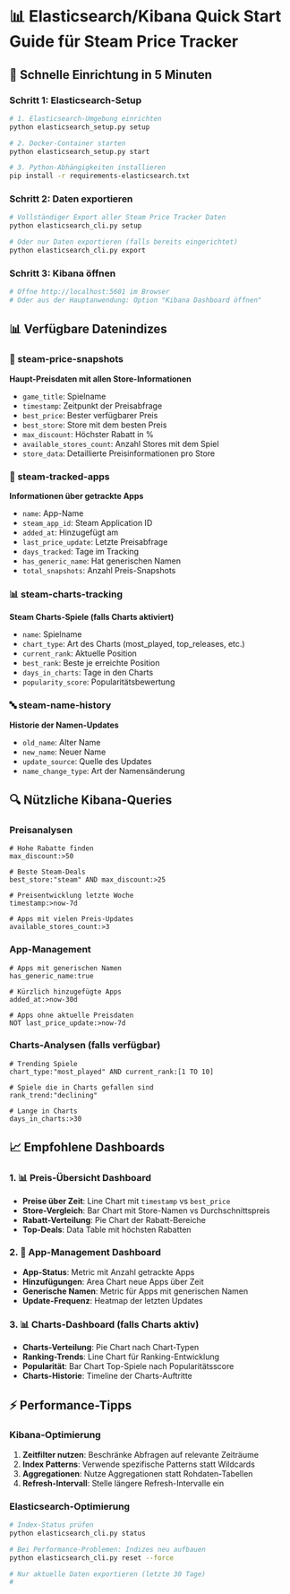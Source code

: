 # 📊 Elasticsearch/Kibana Quick Start Guide für Steam Price Tracker

## 🚀 Schnelle Einrichtung in 5 Minuten

### Schritt 1: Elasticsearch-Setup
```bash
# 1. Elasticsearch-Umgebung einrichten
python elasticsearch_setup.py setup

# 2. Docker-Container starten
python elasticsearch_setup.py start

# 3. Python-Abhängigkeiten installieren  
pip install -r requirements-elasticsearch.txt
```

### Schritt 2: Daten exportieren
```bash
# Vollständiger Export aller Steam Price Tracker Daten
python elasticsearch_cli.py setup

# Oder nur Daten exportieren (falls bereits eingerichtet)
python elasticsearch_cli.py export
```

### Schritt 3: Kibana öffnen
```bash
# Öffne http://localhost:5601 im Browser
# Oder aus der Hauptanwendung: Option "Kibana Dashboard öffnen"
```

## 📊 Verfügbare Datenindizes

### 🎯 steam-price-snapshots
**Haupt-Preisdaten mit allen Store-Informationen**
- `game_title`: Spielname
- `timestamp`: Zeitpunkt der Preisabfrage
- `best_price`: Bester verfügbarer Preis
- `best_store`: Store mit dem besten Preis
- `max_discount`: Höchster Rabatt in %
- `available_stores_count`: Anzahl Stores mit dem Spiel
- `store_data`: Detaillierte Preisinformationen pro Store

### 📱 steam-tracked-apps  
**Informationen über getrackte Apps**
- `name`: App-Name
- `steam_app_id`: Steam Application ID
- `added_at`: Hinzugefügt am
- `last_price_update`: Letzte Preisabfrage
- `days_tracked`: Tage im Tracking
- `has_generic_name`: Hat generischen Namen
- `total_snapshots`: Anzahl Preis-Snapshots

### 📊 steam-charts-tracking
**Steam Charts-Spiele (falls Charts aktiviert)**
- `name`: Spielname
- `chart_type`: Art des Charts (most_played, top_releases, etc.)
- `current_rank`: Aktuelle Position
- `best_rank`: Beste je erreichte Position
- `days_in_charts`: Tage in den Charts
- `popularity_score`: Popularitätsbewertung

### 🔤 steam-name-history
**Historie der Namen-Updates**
- `old_name`: Alter Name
- `new_name`: Neuer Name
- `update_source`: Quelle des Updates
- `name_change_type`: Art der Namensänderung

## 🔍 Nützliche Kibana-Queries

### Preisanalysen
```
# Hohe Rabatte finden
max_discount:>50

# Beste Steam-Deals
best_store:"steam" AND max_discount:>25

# Preisentwicklung letzte Woche
timestamp:>now-7d

# Apps mit vielen Preis-Updates
available_stores_count:>3
```

### App-Management
```
# Apps mit generischen Namen
has_generic_name:true

# Kürzlich hinzugefügte Apps
added_at:>now-30d

# Apps ohne aktuelle Preisdaten
NOT last_price_update:>now-7d
```

### Charts-Analysen (falls verfügbar)
```
# Trending Spiele
chart_type:"most_played" AND current_rank:[1 TO 10]

# Spiele die in Charts gefallen sind
rank_trend:"declining"

# Lange in Charts
days_in_charts:>30
```

## 📈 Empfohlene Dashboards

### 1. 📊 Preis-Übersicht Dashboard
- **Preise über Zeit**: Line Chart mit `timestamp` vs `best_price`
- **Store-Vergleich**: Bar Chart mit Store-Namen vs Durchschnittspreis
- **Rabatt-Verteilung**: Pie Chart der Rabatt-Bereiche
- **Top-Deals**: Data Table mit höchsten Rabatten

### 2. 📱 App-Management Dashboard
- **App-Status**: Metric mit Anzahl getrackte Apps
- **Hinzufügungen**: Area Chart neue Apps über Zeit
- **Generische Namen**: Metric für Apps mit generischen Namen
- **Update-Frequenz**: Heatmap der letzten Updates

### 3. 📊 Charts-Dashboard (falls Charts aktiv)
- **Charts-Verteilung**: Pie Chart nach Chart-Typen
- **Ranking-Trends**: Line Chart für Ranking-Entwicklung
- **Popularität**: Bar Chart Top-Spiele nach Popularitätsscore
- **Charts-Historie**: Timeline der Charts-Auftritte

## ⚡ Performance-Tipps

### Kibana-Optimierung
1. **Zeitfilter nutzen**: Beschränke Abfragen auf relevante Zeiträume
2. **Index Patterns**: Verwende spezifische Patterns statt Wildcards
3. **Aggregationen**: Nutze Aggregationen statt Rohdaten-Tabellen
4. **Refresh-Intervall**: Stelle längere Refresh-Intervalle ein

### Elasticsearch-Optimierung
```bash
# Index-Status prüfen
python elasticsearch_cli.py status

# Bei Performance-Problemen: Indizes neu aufbauen
python elasticsearch_cli.py reset --force

# Nur aktuelle Daten exportieren (letzte 30 Tage)
#